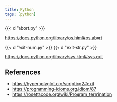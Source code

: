 ```yaml
---
title: Python
tags: [python]
---
```


{{< d "abort.py" >}}

<https://docs.python.org/library/os.html#os.abort>

{{< d "exit-num.py" >}}
{{< d "exit-str.py" >}}

<https://docs.python.org/library/sys.html#sys.exit>

## References

- <https://hyperpolyglot.org/scripting2#exit>
- <https://programming-idioms.org/idiom/87>
- <https://rosettacode.org/wiki/Program_termination>
